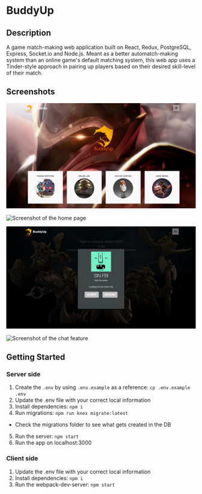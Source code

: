 # BuddyUp

## Description
A game match-making web application built on React, Redux, PostgreSQL, Express, Socket.io and Node.js. Meant as a better automatch-making system than an online game's default matching system, this web app uses a Tinder-style approach in pairing up players based on their desired skill-level of their match.

## Screenshots
![Screenshot of the splash page](https://github.com/yowiputra/BuddyUp/blob/master/client/img/splashpage.png)

![Screenshot of the home page](https://github.com/yowiputra/BuddyUp/blob/master/client/img/homescreen.png)

![Screenshot of the request system](https://github.com/yowiputra/BuddyUp/blob/master/client/img/requestcard.png)

![Screenshot of the chat feature](https://github.com/yowiputra/BuddyUp/blob/master/client/img/chat.png)

## Getting Started

### Server side
1. Create the `.env` by using `.env.example` as a reference: `cp .env.example .env`
2. Update the .env file with your correct local information
3. Install dependencies: `npm i`
4. Run migrations: `npm run knex migrate:latest`
  - Check the migrations folder to see what gets created in the DB
5. Run the server: `npm start`
6. Run the app on localhost:3000

### Client side
1. Update the .env file with your correct local information
2. Install dependencies: `npm i`
3. Run the webpack-dev-server: `npm start`
